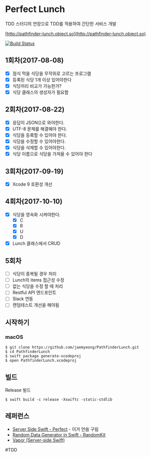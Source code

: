 # Perfect Lunch
TDD 스터디의 연장으로 TDD를 적용하여 간단한 서비스 개발

[http://pathfinder-lunch.object.so](http://pathfinder-lunch.object.so)

[![Build Status](https://travis-ci.com/jaemyeong/PathfinderLunch.svg?token=p1jPjhuHKegMuyKF59XB&branch=master)](https://travis-ci.com/jaemyeong/PathfinderLunch)

## 1회차(2017-08-08)
- [x] 점식 먹을 식당을 무작위로 고르는 프로그램
- [x] 등록된 식당 1개 이상 있어야한다
- [x] 식당끼리 비교가 가능한가?
- [x] 식당 클래스의 생성자가 필요함

## 2회차(2017-08-22)
- [x] 응답이 JSON으로 와야한다.
- [x] UTF-8 문제를 해결해야 한다.
- [x] 식당을 등록할 수 있어야 한다.
- [x] 식당을 수정할 수 있어야한다.
- [x] 식당을 삭제할 수 있어야한다.
- [x] 식당 이름으로 식당을 가져올 수 있어야 한다

## 3회차(2017-09-19)
- [x] Xcode 9 호환성 개선

## 4회차(2017-10-10)
- [x] 식당을 영속화 시켜야한다.
	- [x] C
	- [x] R
	- [x] U
	- [x] D
- [x] Lunch 클래스에서 CRUD

## 5회차
- [ ] 식당이 중복될 경우 처리
- [ ] Lunch의 items 접근성 수정
- [ ] 없는 식당을 수정 할 때 처리
- [ ] Restful API 엔드포인트
- [ ] Slack 연동
- [ ] 랜덤테스트 개선을 해야됨

## 시작하기

### macOS
```
$ git clone https://github.com/jaemyeong/PathfinderLunch.git
$ cd PathfinderLunch
$ swift package generate-xcodeproj
$ open PathfinderLunch.xcodeproj
```

## 빌드
Release 빌드
```
$ swift build -c release -Xswiftc -static-stdlib
```

## 레퍼런스
* [Server Side Swift - Perfect](http://perfect.org/) - 이거 안씀 구림
* [Random Data Generator in Swift - RandomKit](https://nvzqz.github.io/RandomKit/docs/)
* [Vapor (Server-side Swift)](https://vapor.codes)

#TDD
